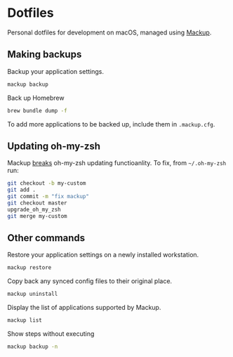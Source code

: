# Dotfiles

Personal dotfiles for development on macOS, managed using [Mackup](https://github.com/lra/mackup).

## Making backups

Backup your application settings.

```bash
mackup backup
```

Back up Homebrew

```bash
brew bundle dump -f
```

To add more applications to be backed up, include them in `.mackup.cfg`.

## Updating oh-my-zsh

Mackup [breaks](https://github.com/lra/mackup/issues/1384) oh-my-zsh updating functioanlity. To fix, from `~/.oh-my-zsh` run:

```bash
git checkout -b my-custom
git add .
git commit -m "fix mackup"
git checkout master
upgrade_oh_my_zsh
git merge my-custom
```

## Other commands

Restore your application settings on a newly installed workstation.

```bash
mackup restore
```

Copy back any synced config files to their original place.

```bash
mackup uninstall
```

Display the list of applications supported by Mackup.

```bash
mackup list
```

Show steps without executing
```bash
mackup backup -n
```
